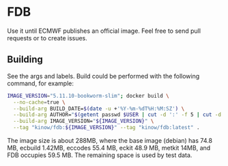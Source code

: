 # FDB

Use it until ECMWF publishes an official image. Feel free
to send pull requests or to create issues.

## Building

See the args and labels. Build could be performed with the
following command, for example:

```bash
IMAGE_VERSION="5.11.10-bookworm-slim"; docker build \
  --no-cache=true \
  --build-arg BUILD_DATE=$(date -u +'%Y-%m-%dT%H:%M:SZ') \
  --build-arg AUTHOR="$(getent passwd $USER | cut -d ':' -f 5 | cut -d ',' -f 1)" \
  --build-arg IMAGE_VERSION="${IMAGE_VERSION}" \
  --tag "kinow/fdb:${IMAGE_VERSION}" --tag "kinow/fdb:latest" .

```

The image size is about 288MB, where the base image (debian)
has 74.8 MB, ecbuild 1.42MB, eccodes 55.4 MB, eckit 48.9 MB,
metkit 14MB, and FDB occupies 59.5 MB. The remaining space
is used by test data.

